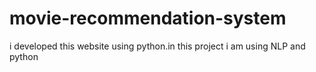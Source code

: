 # movie-recommendation-system
i developed this website using python.in this project i am using NLP and python 
